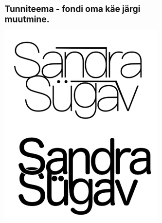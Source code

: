 # Tunniteema - fondi oma käe järgi muutmine.
![Esimene](./images/01.01.png)
![Teine](./images/01.02.png)